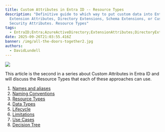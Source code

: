 ```yaml
---
title: Custom Attributes in Entra ID -- R﻿esource Types
description: "Definitive guide to which way to put custom data into Entra ID:
  Extension Attributes, Directory Extensions, Schema Extensions, or Custom
  Security Attributes. R﻿esource Types"
tags:
  - EntraID;Entra;AzureActiveDirectory;ExtensionAttributes;DirectoryExtensions;SchemaExtensions;CustomSecurityAttributes;
date: 2025-09-26T21:03:55.416Z
banner: /img/all-the-doors-together2.jpg
authors:
  - DavidLundell
---
```

![](/img/all-the-doors-together2.jpg)

This article is the second in a series about Custom Attributes in Entra ID and will discuss the Resource Types that each of these approaches can use.

1. [Names and aliases](/blog/2025/09/custom-attributes-in-entra-id/#names-and-aliases)
2. [N﻿aming Conventions](/blog/2025/09/custom-attributes-in-entra-id-naming-conventions/)
3. [R﻿esource Types](/blog/2025/09/custom-attributes-in-entra-id-r﻿esource-types/)
4. [D﻿ata Types](/blog/2025/09/custom-attributes-in-entra-id-d﻿ata-types/)
5. [L﻿ifecycle](/blog/2025/09/custom-attributes-in-entra-id-lifecycle/)
6. [L﻿imitations](/blog/2025/09/custom-attributes-in-entra-id-l﻿imitations/)
7. [U﻿se Cases](/blog/2025/09/custom-attributes-in-entra-id-u﻿se-cases/)
8. [Decision Tree](/blog/2025/09/custom-attributes-in-entra-id-decision-tree/)

